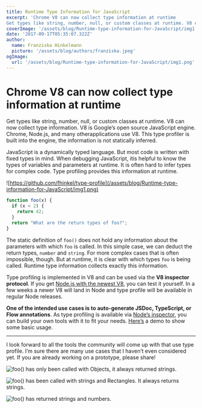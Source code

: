 ```yaml
---
title: Runtime Type Information for JavaScript
excerpt: 'Chrome V8 can now collect type information at runtime
Get types like string, number, null, or custom classes at runtime. V8 can now collect type information. V8 is Google’s open source JavaScript engine. Chrome, Node.js, and many otherapplications use V8. This type profiler is built into the engine, the information is not statically inferred.'
coverImage: '/assets/blog/Runtime-type-information-for-JavaScript/img1.png'
date: '2017-09-17T05:35:07.322Z'
author:
  name: Franziska Hinkelmann
  picture: '/assets/blog/authors/franziska.jpeg'
ogImage:
  url: '/assets/blog/Runtime-type-information-for-JavaScript/img1.png'
---
```

# Chrome V8 can now collect type information at runtime

Get types like string, number, null, or custom classes at runtime. V8 can now collect type information. V8 is Google’s open source JavaScript engine. Chrome, Node.js, and many otherapplications use V8. This type profiler is built into the engine, the information is not statically inferred.

JavaScript is a dynamically typed language. But most code is written with fixed types in mind. When debugging JavaScript, itis helpful to know the types of variables and parameters at runtime. It is often hard to infer types for complex code. Type profiling provides this information at runtime.

![https://github.com/fhinkel/type-profile](/assets/blog/Runtime-type-information-for-JavaScript/img1.png)

```js
function foo(x) {
  if (x < 2) {
    return 42;
  }
  return "What are the return types of foo?";
}
```

The static definition of `foo()` does not hold any information about the parameters with which `foo` is called. In this simple case, we can deduct the return types, `number` and `string`. For more complex cases that is often impossible, though. But at runtime, it is clear with which types `foo` is being called. Runtime type information collects exactly this information.

Type profiling is implemented in V8 and can be used via the **V8 inspector protocol**. If you get [Node.js with the newest V8](https://github.com/v8/node), you can test it yourself. In a few weeks a newer V8 will land in Node and type profile will be available in regular Node releases.

**One of the intended use cases is to auto-generate JSDoc, TypeScript, or Flow annotations**. As type profiling is available via [Node’s inspector](https://nodejs.org/api/inspector.html), you can build your own tools with it to fit your needs. [Here’s](https://github.com/fhinkel/type-profile) a demo to show some basic usage.

---

I look forward to all the tools the community will come up with that use type profile. I’m sure there are many use cases that I haven’t even considered yet.  If you are already working on a prototype, please share!
  
![foo() has only been called with Objects, it always returned strings.](/assets/blog/Runtime-type-information-for-JavaScript/onlyObjects.png)

![foo() has been called with strings and Rectangles. It always returns strings.](/assets/blog/Runtime-type-information-for-JavaScript/returnStrings.png)

![foo() has returned strings and numbers.](/assets/blog/Runtime-type-information-for-JavaScript/stringsAndNumbers.png)


